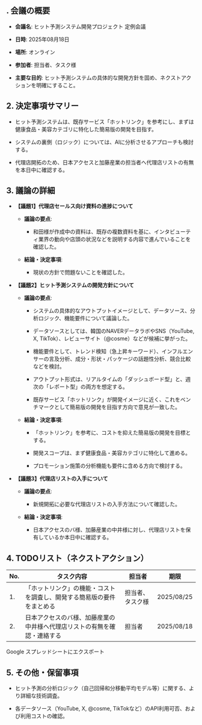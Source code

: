 ## . 会議の概要

- **会議名**: ヒット予測システム開発プロジェクト 定例会議
    
- **日時**: 2025年08月18日
    
- **場所**: オンライン
    
- **参加者**: 担当者、タスク様
    
- **主要な目的**: ヒット予測システムの具体的な開発方針を固め、ネクストアクションを明確にすること。
    

## 2. 決定事項サマリー

- ヒット予測システムは、既存サービス「ホットリンク」を参考にし、まずは健康食品・美容カテゴリに特化した簡易版の開発を目指す。
    
- システムの裏側（ロジック）については、AIに分析させるアプローチも検討する。
    
- 代理店開拓のため、日本アクセスと加藤産業の担当者へ代理店リストの有無を本日中に確認する。
    

## 3. 議論の詳細

- **【議題1】代理店セールス向け資料の進捗について**
    
    - **議論の要点**:
        
        - 和田様が作成中の資料は、既存の複数資料を基に、インタビューティ業界の動向や店頭の状況などを説明する内容で進んでいることを確認した。
            
    - **結論・決定事項**:
        
        - 現状の方針で問題ないことを確認した。
            
- **【議題2】ヒット予測システムの開発方針について**
    
    - **議論の要点**:
        
        - システムの具体的なアウトプットイメージとして、データソース、分析ロジック、機能要件について議論した。
            
        - データソースとしては、韓国のNAVERデータラボやSNS（YouTube, X, TikTok）、レビューサイト（@cosme）などが候補に挙がった。
            
        - 機能要件として、トレンド検知（急上昇キーワード）、インフルエンサーの言及分析、成分・形状・パッケージの話題性分析、競合比較などを検討。
            
        - アウトプット形式は、リアルタイムの「ダッシュボード型」と、週次の「レポート型」の両方を想定する。
            
        - 既存サービス「ホットリンク」が開発イメージに近く、これをベンチマークとして簡易版の開発を目指す方向で意見が一致した。
            
    - **結論・決定事項**:
        
        - 「ホットリンク」を参考に、コストを抑えた簡易版の開発を目標とする。
            
        - 開発スコープは、まず健康食品・美容カテゴリに特化して進める。
            
        - プロモーション施策の分析機能も要件に含める方向で検討する。
            
- **【議題3】代理店リストの入手について**
    
    - **議論の要点**:
        
        - 新規開拓に必要な代理店リストの入手方法について確認した。
            
    - **結論・決定事項**:
        
        - 日本アクセスのバ様、加藤産業の中井様に対し、代理店リストを保有しているか本日中に確認する。
            

## 4. TODOリスト（ネクストアクション）

|No.|タスク内容|担当者|期限|
|---|---|---|---|
|1.|「ホットリンク」の機能・コストを調査し、開発する簡易版の要件をまとめる|担当者、タスク様|2025/08/25|
|2.|日本アクセスのバ様、加藤産業の中井様へ代理店リストの有無を確認・連絡する|担当者|2025/08/18|

Google スプレッドシートにエクスポート

## 5. その他・保留事項

- ヒット予測の分析ロジック（自己回帰和分移動平均モデル等）に関する、より詳細な技術調査。
    
- 各データソース（YouTube, X, @cosme, TikTokなど）のAPI利用可否、および利用コストの確認。